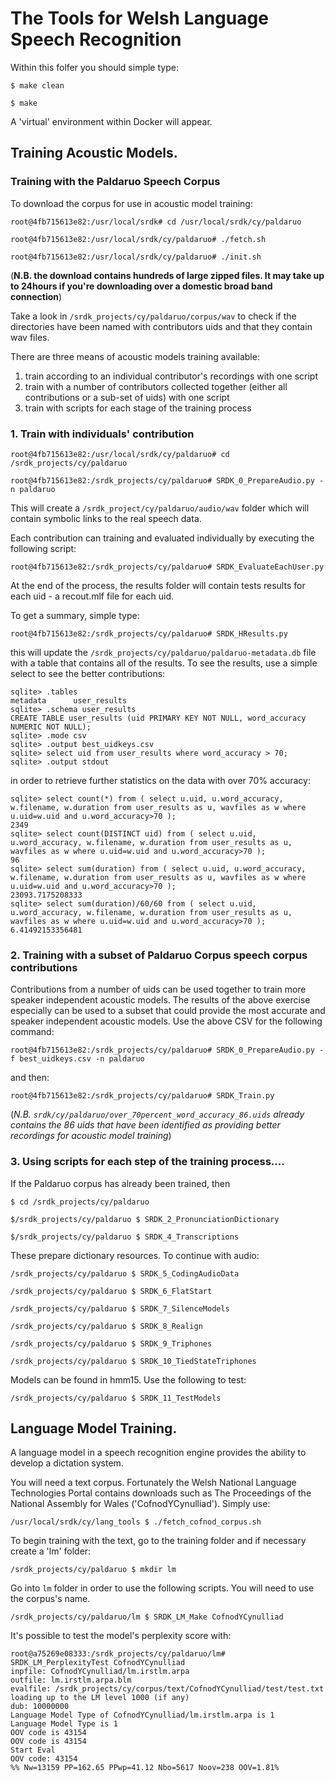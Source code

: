 # The Tools for Welsh Language Speech Recognition  

Within this folfer you should simple type:

`$ make clean`

`$ make`

A 'virtual' environment within Docker will appear. 


## Training Acoustic Models. 

### Training with the Paldaruo Speech Corpus
To download the corpus for use in acoustic model training:

`root@4fb715613e82:/usr/local/srdk# cd /usr/local/srdk/cy/paldaruo`

`root@4fb715613e82:/usr/local/srdk/cy/paldaruo# ./fetch.sh`

`root@4fb715613e82:/usr/local/srdk/cy/paldaruo# ./init.sh`

(__N.B. the download contains hundreds of large zipped files. It may take up to 24hours if you're downloading over a domestic broad band connection__)

Take a look in `/srdk_projects/cy/paldaruo/corpus/wav` to check if the directories have been named with contributors uids and that they contain wav files. 

There are three means of acoustic models training available:

 1. train according to an individual contributor's recordings with one script
 2. train with a number of contributors collected together (either all contributions or a sub-set of uids) with one script
 3. train with scripts for each stage of the training process
 
 
### 1. Train with individuals' contribution 

`root@4fb715613e82:/usr/local/srdk/cy/paldaruo# cd /srdk_projects/cy/paldaruo`

`root@4fb715613e82:/srdk_projects/cy/paldaruo# SRDK_0_PrepareAudio.py -n paldaruo`

This will create a  `/srdk_project/cy/paldaruo/audio/wav` folder which will contain symbolic links to the real speech data. 

Each contribution can training and evaluated individually by executing the following script:

`root@4fb715613e82:/srdk_projects/cy/paldaruo# SRDK_EvaluateEachUser.py`

At the end of the process, the results folder will contain tests results for each uid - a recout.mlf file for each uid. 

To get a summary, simple type:

`root@4fb715613e82:/srdk_projects/cy/paldaruo# SRDK_HResults.py`

this will update the `/srdk_projects/cy/paldaruo/paldaruo-metadata.db` file with a table that contains all of the results. To see the results, 
use a simple select to see the better contributions:

```
sqlite> .tables
metadata      user_results
sqlite> .schema user_results
CREATE TABLE user_results (uid PRIMARY KEY NOT NULL, word_accuracy NUMERIC NOT NULL);
sqlite> .mode csv
sqlite> .output best_uidkeys.csv
sqlite> select uid from user_results where word_accuracy > 70;
sqlite> .output stdout
```

in order to retrieve further statistics on the data with over 70% accuracy:

```
sqlite> select count(*) from ( select u.uid, u.word_accuracy, w.filename, w.duration from user_results as u, wavfiles as w where u.uid=w.uid and u.word_accuracy>70 );
2349
sqlite> select count(DISTINCT uid) from ( select u.uid, u.word_accuracy, w.filename, w.duration from user_results as u, wavfiles as w where u.uid=w.uid and u.word_accuracy>70 );
96
sqlite> select sum(duration) from ( select u.uid, u.word_accuracy, w.filename, w.duration from user_results as u, wavfiles as w where u.uid=w.uid and u.word_accuracy>70 );
23093.7175208333
sqlite> select sum(duration)/60/60 from ( select u.uid, u.word_accuracy, w.filename, w.duration from user_results as u, wavfiles as w where u.uid=w.uid and u.word_accuracy>70 );
6.41492153356481
```


### 2. Training with a subset of Paldaruo Corpus speech corpus contributions
Contributions from a number of uids can be used together to train more speaker independent acoustic models. The results of the above exercise especially can be used to a subset that could provide 
the most accurate and speaker independent acoustic models. Use the above CSV for the following command:

`root@4fb715613e82:/srdk_projects/cy/paldaruo# SRDK_0_PrepareAudio.py -f best_uidkeys.csv -n paldaruo`

and then:

`root@4fb715613e82:/srdk_projects/cy/paldaruo# SRDK_Train.py`

(*N.B. `srdk/cy/paldaruo/over_70percent_word_accuracy_86.uids` already contains the 86 uids that have been identified as providing better recordings for acoustic model training*)
 
### 3. Using scripts for each step of the training process....
 
If the Paldaruo corpus has already been trained, then 

`$ cd /srdk_projects/cy/paldaruo`

`$/srdk_projects/cy/paldaruo $ SRDK_2_PronunciationDictionary`

`$/srdk_projects/cy/paldaruo $ SRDK_4_Transcriptions`

These prepare dictionary resources. To continue with audio:

`/srdk_projects/cy/paldaruo $ SRDK_5_CodingAudioData`

`/srdk_projects/cy/paldaruo $ SRDK_6_FlatStart`

`/srdk_projects/cy/paldaruo $ SRDK_7_SilenceModels`

`/srdk_projects/cy/paldaruo $ SRDK_8_Realign`

`/srdk_projects/cy/paldaruo $ SRDK_9_Triphones`

`/srdk_projects/cy/paldaruo $ SRDK_10_TiedStateTriphones`

Models can be found in hmm15. Use the following to test:

`/srdk_projects/cy/paldaruo $ SRDK_11_TestModels`


## Language Model Training.

A language model in a speech recognition engine provides the ability to develop a dictation system.

You will need a text corpus. Fortunately the Welsh National Language Technologies Portal contains downloads such as The Proceedings of the National Assembly for Wales ('CofnodYCynulliad'). Simply use:

`/usr/local/srdk/cy/lang_tools $ ./fetch_cofnod_corpus.sh`

To begin training with the text, go to the training folder and if necessary create a 'lm' folder:

`/srdk_projects/cy/paldaruo $ mkdir lm`

Go into `lm` folder in order to use the following scripts. You will need to use the corpus's name.

`/srdk_projects/cy/paldaruo/lm $ SRDK_LM_Make CofnodYCynulliad`

It's possible to test the model's perplexity score with:

```
root@a75269e08333:/srdk_projects/cy/paldaruo/lm# SRDK_LM_PerplexityTest CofnodYCynulliad
inpfile: CofnodYCynulliad/lm.irstlm.arpa
outfile: lm.irstlm.arpa.blm
evalfile: /srdk_projects/cy/corpus/text/CofnodYCynulliad/test/test.txt
loading up to the LM level 1000 (if any)
dub: 10000000
Language Model Type of CofnodYCynulliad/lm.irstlm.arpa is 1
Language Model Type is 1
OOV code is 43154
OOV code is 43154
Start Eval
OOV code: 43154
%% Nw=13159 PP=162.65 PPwp=41.12 Nbo=5617 Noov=238 OOV=1.81%
```

